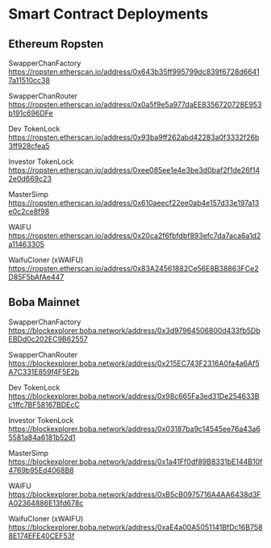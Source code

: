 # Smart Contract Deployments

## Ethereum Ropsten

SwapperChanFactory
https://ropsten.etherscan.io/address/0x643b35ff995799dc839f6728d66417a11510cc38

SwapperChanRouter
https://ropsten.etherscan.io/address/0x0a5f9e5a977daEE8356720728E953b191c696DFe

Dev TokenLock
https://ropsten.etherscan.io/address/0x93ba9ff262abd42283a0f3332f26b3ff928cfea5

Investor TokenLock
https://ropsten.etherscan.io/address/0xee085ee1e4e3be3d0baf2f1de26f142e0d669c23

MasterSimp
https://ropsten.etherscan.io/address/0x610aeecf22ee0ab4e157d33e197a13e0c2ce8f98

WAIFU
https://ropsten.etherscan.io/address/0x20ca2f6fbfdbf893efc7da7aca6a1d2a11463305

WaifuCloner (xWAIFU)
https://ropsten.etherscan.io/address/0x83A24561882Ce56E8B38863FCe2D85F5bAfAe447

## Boba Mainnet

SwapperChanFactory
https://blockexplorer.boba.network/address/0x3d97964506800d433fb5DbEBDd0c202EC9B62557

SwapperChanRouter
https://blockexplorer.boba.network/address/0x215EC743F2316A0fa4a6Af5A7C331E859f4F5E2b

Dev TokenLock
https://blockexplorer.boba.network/address/0x98c665Fa3ed31De254633Bc1ffc7BF58167BDEcC

Investor TokenLock
https://blockexplorer.boba.network/address/0x03187ba9c14545ee76a43a65581a84a6181b52d1

MasterSimp
https://blockexplorer.boba.network/address/0x1a41Ff0df89B8331bE144B10f4769b95Ed4068B8

WAIFU
https://blockexplorer.boba.network/address/0xB5cB0975716A4AA6438d3FA02364886E13fd678c 

WaifuCloner (xWAIFU)
https://blockexplorer.boba.network/address/0xaE4a00A5051141BfDc16B7588E174EFE40CEF53f
